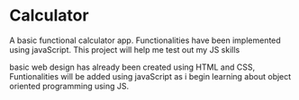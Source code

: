 # Calculator
A basic functional calculator app. Functionalities have been implemented using javaScript. This project will help me test out my JS skills

basic web design has already been created using HTML and CSS, Funtionalities will be added using javaScript as i begin learning about object oriented programming using JS.
